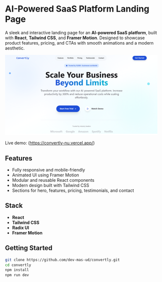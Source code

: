 # AI-Powered SaaS Platform Landing Page

A sleek and interactive landing page for an **AI-powered SaaS platform**, built with **React**, **Tailwind CSS**, and **Framer Motion**. Designed to showcase product features, pricing, and CTAs with smooth animations and a modern aesthetic.

![Screenshot](./public/screenshot.png)

Live demo: (https://convertly-nu.vercel.app/)

## Features

- Fully responsive and mobile-friendly
- Animated UI using Framer Motion
- Modular and reusable React components
- Modern design built with Tailwind CSS
- Sections for hero, features, pricing, testimonials, and contact

## Stack

- **React**
- **Tailwind CSS**
- **Radix UI**
- **Framer Motion**

## Getting Started

```bash
git clone https://github.com/dev-mas-ud/convertly.git
cd convertly
npm install
npm run dev
```
